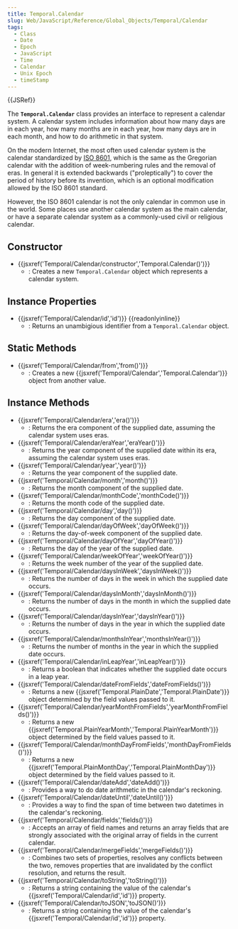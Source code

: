 ```yaml
---
title: Temporal.Calendar
slug: Web/JavaScript/Reference/Global_Objects/Temporal/Calendar
tags:
  - Class
  - Date
  - Epoch
  - JavaScript
  - Time
  - Calendar
  - Unix Epoch
  - timeStamp
---
```

{{JSRef}}

The **`Temporal.Calendar`** class provides an interface to represent a calendar
system. A calendar system includes information about how many days are in each
year, how many months are in each year, how many days are in each month, and how
to do arithmetic in that system.

On the modern Internet, the most often used calendar system is the calendar
standardized by [ISO 8601](https://en.wikipedia.org/wiki/ISO_8601), which is the
same as the Gregorian calendar with the addition of week-numbering rules and the
removal of eras. In general it is extended backwards ("proleptically") to cover
the period of history before its invention, which is an optional modification
allowed by the ISO 8601 standard.

However, the ISO 8601 calendar is not the only calendar in common use in the
world. Some places use another calendar system as the main calendar, or have a
separate calendar system as a commonly-used civil or religious calendar.

## Constructor

- {{jsxref('Temporal/Calendar/constructor','Temporal.Calendar()')}}
  - : Creates a new `Temporal.Calendar` object which represents a calendar
    system.

## Instance Properties

- {{jsxref('Temporal/Calendar/id','id')}} {{readonlyinline}}
  - : Returns an unambigious identifier from a `Temporal.Calendar` object.

## Static Methods

- {{jsxref('Temporal/Calendar/from','from()')}}
  - : Creates a new
    {{jsxref('Temporal/Calendar','Temporal.Calendar')}} object
    from another value.

## Instance Methods

- {{jsxref('Temporal/Calendar/era','era()')}}
  - : Returns the era component of the supplied date, assuming the calendar
    system uses eras.
- {{jsxref('Temporal/Calendar/eraYear','eraYear()')}}
  - : Returns the year component of the supplied date within its era, assuming
    the calendar system uses eras.
- {{jsxref('Temporal/Calendar/year','year()')}}
  - : Returns the year component of the supplied date.
- {{jsxref('Temporal/Calendar/month','month()')}}
  - : Returns the month component of the supplied date.
- {{jsxref('Temporal/Calendar/monthCode','monthCode()')}}
  - : Returns the month code of the supplied date.
- {{jsxref('Temporal/Calendar/day','day()')}}
  - : Returns the day component of the supplied date.
- {{jsxref('Temporal/Calendar/dayOfWeek','dayOfWeek()')}}
  - : Returns the day-of-week component of the supplied date.
- {{jsxref('Temporal/Calendar/dayOfYear','dayOfYear()')}}
  - : Returns the day of the year of the supplied date.
- {{jsxref('Temporal/Calendar/weekOfYear','weekOfYear()')}}
  - : Returns the week number of the year of the supplied date.
- {{jsxref('Temporal/Calendar/daysInWeek','daysInWeek()')}}
  - : Returns the number of days in the week in which the supplied date occurs.
- {{jsxref('Temporal/Calendar/daysInMonth','daysInMonth()')}}
  - : Returns the number of days in the month in which the supplied date occurs.
- {{jsxref('Temporal/Calendar/daysInYear','daysInYear()')}}
  - : Returns the number of days in the year in which the supplied date occurs.
- {{jsxref('Temporal/Calendar/monthsInYear','monthsInYear()')}}
  - : Returns the number of months in the year in which the supplied date
    occurs.
- {{jsxref('Temporal/Calendar/inLeapYear','inLeapYear()')}}
  - : Returns a boolean that indicates whether the supplied date occurs in a
    leap year.
- {{jsxref('Temporal/Calendar/dateFromFields','dateFromFields()')}}
  - : Returns a new
    {{jsxref('Temporal.PlainDate','Temporal.PlainDate')}}
    object determined by the field values passed to it.
- {{jsxref('Temporal/Calendar/yearMonthFromFields','yearMonthFromFields()')}}
  - : Returns a new
    {{jsxref('Temporal.PlainYearMonth','Temporal.PlainYearMonth')}}
    object determined by the field values passed to it.
- {{jsxref('Temporal/Calendar/monthDayFromFields','monthDayFromFields()')}}
  - : Returns a new
    {{jsxref('Temporal.PlainMonthDay','Temporal.PlainMonthDay')}}
    object determined by the field values passed to it.
- {{jsxref('Temporal/Calendar/dateAdd','dateAdd()')}}
  - : Provides a way to do date arithmetic in the calendar's reckoning.
- {{jsxref('Temporal/Calendar/dateUntil','dateUntil()')}}
  - : Provides a way to find the span of time between two datetimes in the
    calendar's reckoning.
- {{jsxref('Temporal/Calendar/fields','fields()')}}
  - : Accepts an array of field names and returns an array fields that are
    strongly associated with the original array of fields in the current
    calendar.
- {{jsxref('Temporal/Calendar/mergeFields','mergeFields()')}}
  - : Combines two sets of properties, resolves any conflicts between the two,
    removes properties that are invalidated by the conflict resolution, and
    returns the result.
- {{jsxref('Temporal/Calendar/toString','toString()')}}
  - : Returns a string containing the value of the calendar's
    {{jsxref('Temporal/Calendar/id','id')}} property.
- {{jsxref('Temporal/Calendar/toJSON','toJSON()')}}
  - : Returns a string containing the value of the calendar's
    {{jsxref('Temporal/Calendar/id','id')}} property.
